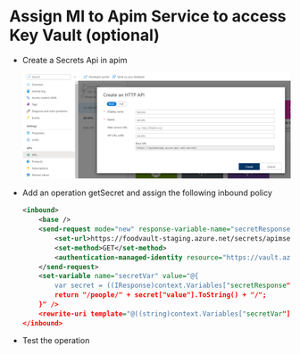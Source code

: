 # Assign MI to Apim Service to access Key Vault (optional)

- Create a Secrets Api in apim

    ![apim-secrets-api](_images/create-api.png)

- Add an operation getSecret and assign the following inbound policy

    ```xml
    <inbound>
        <base />
        <send-request mode="new" response-variable-name="secretResponse" timeout="20" ignore-error="false">
            <set-url>https://foodvault-staging.azure.net/secrets/apimsecret/?api-version=7.3</set-url>
            <set-method>GET</set-method>
            <authentication-managed-identity resource="https://vault.azure.net" />
        </send-request>
        <set-variable name="secretVar" value="@{
            var secret = ((IResponse)context.Variables["secretResponse"]).Body.As<JObject>();
            return "/people/" + secret["value"].ToString() + "/";
        }" />
        <rewrite-uri template="@((string)context.Variables["secretVar"])" />
    </inbound>
    ```

- Test the operation
        